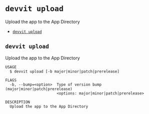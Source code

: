 # `devvit upload`

Upload the app to the App Directory

- [`devvit upload`](#devvit-upload)

## `devvit upload`

Upload the app to the App Directory

```
USAGE
  $ devvit upload [-b major|minor|patch|prerelease]

FLAGS
  -b, --bump=<option>  Type of version bump (major|minor|patch|prerelease)
                       <options: major|minor|patch|prerelease>

DESCRIPTION
  Upload the app to the App Directory
```
